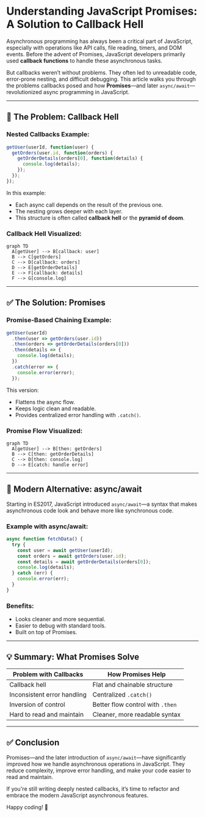 # Understanding JavaScript Promises: A Solution to Callback Hell

Asynchronous programming has always been a critical part of JavaScript, especially with operations like API calls, file reading, timers, and DOM events. Before the advent of Promises, JavaScript developers primarily used **callback functions** to handle these asynchronous tasks.

But callbacks weren’t without problems. They often led to unreadable code, error-prone nesting, and difficult debugging. This article walks you through the problems callbacks posed and how **Promises**—and later `async/await`—revolutionized async programming in JavaScript.

---

## 🚨 The Problem: Callback Hell

### Nested Callbacks Example:

```javascript
getUser(userId, function(user) {
  getOrders(user.id, function(orders) {
    getOrderDetails(orders[0], function(details) {
      console.log(details);
    });
  });
});
```

In this example:

- Each async call depends on the result of the previous one.
- The nesting grows deeper with each layer.
- This structure is often called **callback hell** or the **pyramid of doom**.

### Callback Hell Visualized:

```mermaid
graph TD
  A[getUser] --> B[callback: user]
  B --> C[getOrders]
  C --> D[callback: orders]
  D --> E[getOrderDetails]
  E --> F[callback: details]
  F --> G[console.log]
```

---

## ✅ The Solution: Promises

### Promise-Based Chaining Example:

```javascript
getUser(userId)
  .then(user => getOrders(user.id))
  .then(orders => getOrderDetails(orders[0]))
  .then(details => {
    console.log(details);
  })
  .catch(error => {
    console.error(error);
  });
```

This version:

- Flattens the async flow.
- Keeps logic clean and readable.
- Provides centralized error handling with `.catch()`.

### Promise Flow Visualized:

```mermaid
graph TD
  A[getUser] --> B[then: getOrders]
  B --> C[then: getOrderDetails]
  C --> D[then: console.log]
  D --> E[catch: handle error]
```

---

## 🔄 Modern Alternative: async/await

Starting in ES2017, JavaScript introduced `async/await`—a syntax that makes asynchronous code look and behave more like synchronous code.

### Example with async/await:

```javascript
async function fetchData() {
  try {
    const user = await getUser(userId);
    const orders = await getOrders(user.id);
    const details = await getOrderDetails(orders[0]);
    console.log(details);
  } catch (err) {
    console.error(err);
  }
}
```

### Benefits:

- Looks cleaner and more sequential.
- Easier to debug with standard tools.
- Built on top of Promises.

---

## 💡 Summary: What Promises Solve

| Problem with Callbacks      | How Promises Help                |
| --------------------------- | -------------------------------- |
| Callback hell               | Flat and chainable structure     |
| Inconsistent error handling | Centralized `.catch()`           |
| Inversion of control        | Better flow control with `.then` |
| Hard to read and maintain   | Cleaner, more readable syntax    |

---

## ✅ Conclusion

Promises—and the later introduction of `async/await`—have significantly improved how we handle asynchronous operations in JavaScript. They reduce complexity, improve error handling, and make your code easier to read and maintain.

If you're still writing deeply nested callbacks, it’s time to refactor and embrace the modern JavaScript asynchronous features.

Happy coding! 🚀

